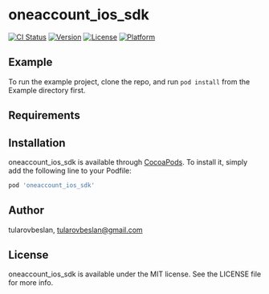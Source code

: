# oneaccount_ios_sdk

[![CI Status](https://img.shields.io/travis/tularovbeslan/oneaccount_ios_sdk.svg?style=flat)](https://travis-ci.org/tularovbeslan/oneaccount_ios_sdk)
[![Version](https://img.shields.io/cocoapods/v/oneaccount_ios_sdk.svg?style=flat)](https://cocoapods.org/pods/oneaccount_ios_sdk)
[![License](https://img.shields.io/cocoapods/l/oneaccount_ios_sdk.svg?style=flat)](https://cocoapods.org/pods/oneaccount_ios_sdk)
[![Platform](https://img.shields.io/cocoapods/p/oneaccount_ios_sdk.svg?style=flat)](https://cocoapods.org/pods/oneaccount_ios_sdk)

## Example

To run the example project, clone the repo, and run `pod install` from the Example directory first.

## Requirements

## Installation

oneaccount_ios_sdk is available through [CocoaPods](https://cocoapods.org). To install
it, simply add the following line to your Podfile:

```ruby
pod 'oneaccount_ios_sdk'
```

## Author

tularovbeslan, tularovbeslan@gmail.com

## License

oneaccount_ios_sdk is available under the MIT license. See the LICENSE file for more info.
